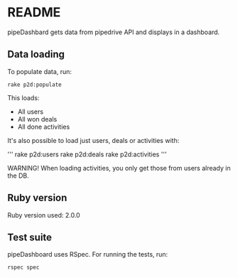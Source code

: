 # README

pipeDashbard gets data from pipedrive API and displays in a dashboard.

## Data loading

To populate data, run:

```
rake p2d:populate
```

This loads:
* All users
* All won deals
* All done activities

It's also possible to load just users, deals or activities with:

'''
rake p2d:users
rake p2d:deals
rake p2d:activities
'''

WARNING! When loading activities, you only get those from users already in the DB.

## Ruby version

Ruby version used: 2.0.0

## Test suite

pipeDashboard uses RSpec. For running the tests, run:

```
rspec spec
```
